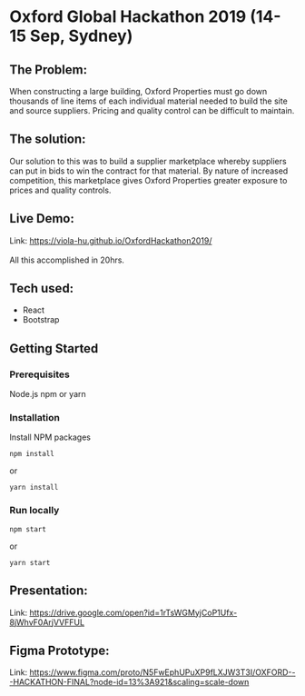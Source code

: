 # Oxford Global Hackathon 2019 (14-15 Sep, Sydney)

## The Problem:
When constructing a large building, Oxford Properties must go down thousands of line items of each individual material needed to build the site and source suppliers. Pricing and quality control can be difficult to maintain.

## The solution:
Our solution to this was to build a supplier marketplace whereby suppliers can put in bids to win the contract for that material. By nature of increased competition, this marketplace gives Oxford Properties greater exposure to prices and quality controls.

## Live Demo:
Link: https://viola-hu.github.io/OxfordHackathon2019/
<br></br>
All this accomplished in 20hrs.

## Tech used:
* React
* Bootstrap

## Getting Started
### Prerequisites
Node.js npm or yarn

### Installation
Install NPM packages

```
npm install
```
or
```
yarn install
```

### Run locally
```
npm start
```
or
```
yarn start
```

## Presentation:
Link: https://drive.google.com/open?id=1rTsWGMyjCoP1Ufx-8jWhvF0ArjVVFFUL

## Figma Prototype:
Link: https://www.figma.com/proto/N5FwEphUPuXP9fLXJW3T3I/OXFORD---HACKATHON-FINAL?node-id=13%3A921&scaling=scale-down
